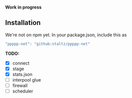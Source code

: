 **Work in progress**

## Installation

We're not on npm yet. In your package.json, include this as

```js
"ppppp-net": "github:staltz/ppppp-net"
```

**TODO:**

- [x] connect
- [x] stage
- [x] stats.json
- [ ] interpool glue
- [ ] firewall
- [ ] scheduler

